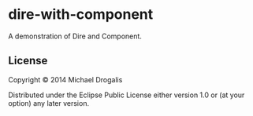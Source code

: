 # dire-with-component

A demonstration of Dire and Component.

## License

Copyright © 2014 Michael Drogalis

Distributed under the Eclipse Public License either version 1.0 or (at
your option) any later version.
